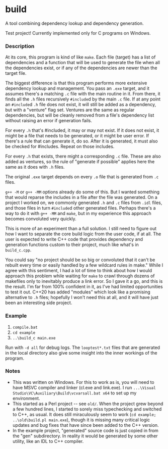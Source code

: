 # build

A tool combining dependency lookup and dependency generation.

Test project!  Currently implemented only for C programs on Windows.

### Description

At its core, this program is kind of like `make`.  Each file (target) has a list of dependencies and a function that will be used to generate the file when all the dependencies exist, or if any of the dependencies are newer than the target file.

The biggest difference is that this program performs more extensive dependency lookup and management.  You pass an `.exe` target, and it assumes there's a matching `.c` file with the main routine in it.  From there, it finds all the `.h` files recursively `#include`d by the main `.c` file.  If at any point an `#include`d `.h` file does not exist, it will still be added as a dependency, but with a "venture" flag set.  Ventures are the same as regular dependencies, but will be cleanly removed from a file's dependency list without raising an error if generation fails.

For every `.h` that's #included, it may or may not exist.  If it does not exist, it might be a file that needs to be generated, or it might be user error.  If there's a rule that can generate it, do so.  After it is generated, it must also be checked for #includes.  Repeat on those includes.

For every `.h` that exists, there might a corresponding `.c` file.  These are also added as ventures, so the rule of "generate if possible" applies here the same as it does with `.h` files.  

The original `.exe` target depends on every `.o` file that is generated from `.c` files.

`g++ -M` or `g++ -MM` options already do some of this.  But I wanted something that would reparse the includes in a file after the file was generated.  On a project I worked on, we commonly generated `.h` and `.c` files from `.idl` files, and those files in turn `#include`d other generated files.  Perhaps there's a way to do it with `g++ -MM` and `make`, but in my experience this approach becomes convoluted very quickly.

This is more of an experiment than a full solution.  I still need to figure out how I want to separate the core build logic from the user code, if at all.  The user is expected to write C++ code that provides dependency and generation functions custom to their project, much like what's in `build_c.cpp`.

You could say "no project should be so big or convoluted that it can't be rebuilt every time or easily handled by a few wildcard rules in make."  While I agree with this sentiment, I had a lot of time to think about how I would approach this problem while waiting for `make` to crawl through dozens of makefiles only to inevitably produce a link error.  So I gave it a go, and this is the result.  I'm far from 100% confident in it, as I've had limited opportunities to test it out.  C++20 has added "modules" which look like a promising alternative to `.h` files; hopefully I won't need this at all, and it will have just been an interesting side project.

### Example

1. `compile.bat`
2. `cd example`
3. `..\build_c main.exe`

Run with `-d all` for debug logs.  The `looptest*.txt` files that are generated in the local directory also give some insight into the inner workings of the program.

### Notes

- This was written on Windows.  For this to work as is, you will need to have MSVC compiler and linker (cl.exe and link.exe).  I run `...\Visual Studio\VC\Auxiliary\Build\vcvarsall.bat x64` to set up my environment.
- This started as a Perl project -- see `old/`.  When the project grew beyond a few hundred lines, I started to sorely miss typechecking and switched to C++, as usual.  It does still miraculously seem to work (`cd example; ..\old\build.pl main.exe`), though it is missing many critical logic updates and bug fixes that have since been added to the C++ version.
- In the example project, "generated" source code is just copied in from the "gen" subdirectory.  In reality it would be generated by some other utility, like an IDL to C++ compiler.
